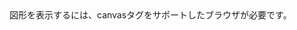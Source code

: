 <html>
<body>
<canvas id="sample" width="400" height="300">
図形を表示するには、canvasタグをサポートしたブラウザが必要です。
</canvas>
<script>
  var canvas = document.getElementById('sample');
  var context = canvas.getContext('2d');
  key="";
  
  
  
  
  function main() {  
  context.fillText(key,Math.random()*400,Math.random()*400);
  
  window.addEventListener('DOMContentLoaded', function(){
  window.addEventListener("keydown", function(e){
  e.preventDefault();
  console.log(e.key);
  key=e.key;
  });
});
  
  
  
  
  
  requestAnimationFrame(main);
  }
  main();
</script>
</body>
</html>
